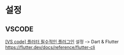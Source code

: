 # 설정
## VSCODE
[[VS code] 플러터 필수적인 플러그인](https://muhly.tistory.com/10)
설정 -> Dart & Flutter
https://flutter.dev/docs/reference/flutter-cli
